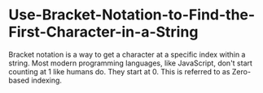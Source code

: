 # Use-Bracket-Notation-to-Find-the-First-Character-in-a-String


Bracket notation is a way to get a character at a specific index within a string.
Most modern programming languages, like JavaScript, don't start counting at 1 like humans do. They start at 0. This is referred to as Zero-based indexing.
